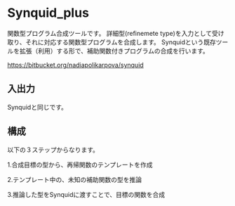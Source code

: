 # Synquid_plus

関数型プログラム合成ツールです。
詳細型(refinemete type)を入力として受け取り、それに対応する関数型プログラムを合成します。
Synquidという既存ツールを拡張（利用）する形で、補助関数付きプログラムの合成を行います。

https://bitbucket.org/nadiapolikarpova/synquid

## 入出力
Synquidと同じです。


## 構成
以下の３ステップからなります。

 1.合成目標の型から、再帰関数のテンプレートを作成

 2.テンプレート中の、未知の補助関数の型を推論

 3.推論した型をSynquidに渡すことで、目標の関数を合成
